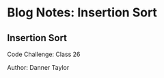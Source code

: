 # Blog Notes: Insertion Sort

## Insertion Sort

Code Challenge: Class 26

Author: Danner Taylor




